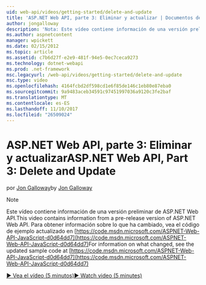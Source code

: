 ```yaml
---
uid: web-api/videos/getting-started/delete-and-update
title: 'ASP.NET Web API, parte 3: Eliminar y actualizar | Documentos de Microsoft'
author: jongalloway
description: 'Nota: Este vídeo contiene información de una versión preliminar de ASP.NET Web API'
ms.author: aspnetcontent
manager: wpickett
ms.date: 02/15/2012
ms.topic: article
ms.assetid: c7b6d27f-e2e9-481f-94e5-0ec7ceca9273
ms.technology: dotnet-webapi
ms.prod: .net-framework
msc.legacyurl: /web-api/videos/getting-started/delete-and-update
msc.type: video
ms.openlocfilehash: 4164fcbd2df598cd1e6f85de146c1eb80e87eba0
ms.sourcegitcommit: 9a9483aceb34591c97451997036a9120c3fe2baf
ms.translationtype: MT
ms.contentlocale: es-ES
ms.lasthandoff: 11/10/2017
ms.locfileid: "26509024"
---
```

<a name="aspnet-web-api-part-3-delete-and-update"></a><span data-ttu-id="d664c-103">ASP.NET Web API, parte 3: Eliminar y actualizar</span><span class="sxs-lookup"><span data-stu-id="d664c-103">ASP.NET Web API, Part 3: Delete and Update</span></span>
====================
<span data-ttu-id="d664c-104">por [Jon Galloway](https://github.com/jongalloway)</span><span class="sxs-lookup"><span data-stu-id="d664c-104">by [Jon Galloway](https://github.com/jongalloway)</span></span>

> [!NOTE]
> <span data-ttu-id="d664c-105">Este vídeo contiene información de una versión preliminar de ASP.NET Web API.</span><span class="sxs-lookup"><span data-stu-id="d664c-105">This video contains information from a pre-release version of ASP.NET Web API.</span></span> <span data-ttu-id="d664c-106">Para obtener información sobre lo que ha cambiado, vea el código de ejemplo actualizado en [https://code.msdn.microsoft.com/ASPNET-Web-API-JavaScript-d0d64dd7](https://code.msdn.microsoft.com/ASPNET-Web-API-JavaScript-d0d64dd7)</span><span class="sxs-lookup"><span data-stu-id="d664c-106">For information on what changed, see the updated sample code at [https://code.msdn.microsoft.com/ASPNET-Web-API-JavaScript-d0d64dd7](https://code.msdn.microsoft.com/ASPNET-Web-API-JavaScript-d0d64dd7)</span></span>

[<span data-ttu-id="d664c-107">&#9654; Vea el vídeo (5 minutos)</span><span class="sxs-lookup"><span data-stu-id="d664c-107">&#9654; Watch video (5 minutes)</span></span>](https://channel9.msdn.com/Blogs/ASP-NET-Site-Videos/delete-and-update)

